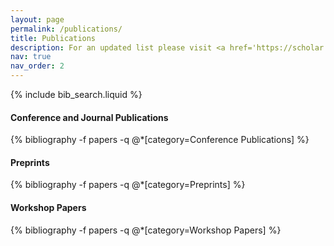 ```yaml
---
layout: page
permalink: /publications/
title: Publications
description: For an updated list please visit <a href='https://scholar.google.com/citations?user=pz2Nm8AAAAAJ&hl=en'>Google Scholar</a>. * denotes equal contribution.
nav: true
nav_order: 2
---
```


<!-- _pages/publications.md -->

<!-- Bibsearch Feature -->

{% include bib_search.liquid %}

<div class="publications">

<h4><b>Conference and Journal Publications</b></h4>
{% bibliography -f papers -q @*[category=Conference Publications] %}



<h4><b>Preprints</b></h4>
{% bibliography -f papers -q @*[category=Preprints] %}



<h4><b>Workshop Papers</b></h4>
{% bibliography -f papers -q @*[category=Workshop Papers] %}

</div>
